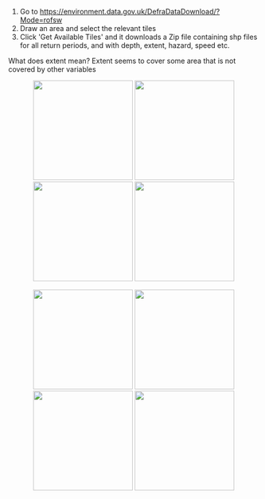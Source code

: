 

1. Go to https://environment.data.gov.uk/DefraDataDownload/?Mode=rofsw
2. Draw an area and select the relevant tiles
3. Click 'Get Available Tiles' and it downloads a Zip file containing shp files for all return periods, and with depth, extent, hazard, speed etc.

What does extent mean?
Extent seems to cover some area that is not covered by other variables

<p align="center">
  <img src="Figs/1in30_Depth.PNG" width="200"  />  
  <img src="Figs/1in30_Extent.PNG" width="200"  />
  <img src="Figs/1in30_Hazard.PNG" width="200"  />  
  <img src="Figs/1in30_Speed.PNG" width="200"  />    
<p align="center">  <p align="center">

<p align="center">
  <img src="Figs/Zoomed_1in30_Depth.PNG" width="200"  />  
  <img src="Figs/Zoomed_1in30_Extent.PNG" width="200"  />
  <img src="Figs/Zoomed_1in30_Hazard.PNG" width="200"  />  
  <img src="Figs/Zoomed_1in30_Speed.PNG" width="200"  />    
<p align="center">  <p align="center">
